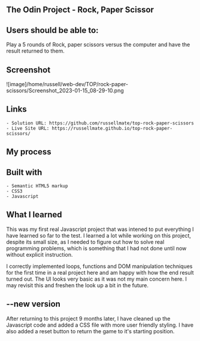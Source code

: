 ## The Odin Project - Rock, Paper Scissor

## Users should be able to:

   Play a 5 rounds of Rock, paper scissors versus the computer and have the result returned to them. 

## Screenshot

![image]/home/russell/web-dev/TOP/rock-paper-scissors/Screenshot_2023-01-15_08-29-10.png

## Links

    - Solution URL: https://github.com/russellmate/top-rock-paper-scissors
    - Live Site URL: https://russellmate.github.io/top-rock-paper-scissors/

## My process
## Built with

    - Semantic HTML5 markup
    - CSS3
    - Javascript
    
## What I learned
This was my first real Javascript project that was intened to put everything I have learned so far to the test. I learned a lot while working on this project, despite its small size, as I needed to figure out how to solve real programming problems, which is something that I had not done until now without explicit instruction. 

I correctly implemented loops, functions and DOM manipulation techniques for the first time in a real project here and am happy with how the end result turned out. The UI looks very basic as it was not my main concern here. I may revisit this and freshen the look up a bit in the future. 

## --new version

After returning to this project 9 months later, I have cleaned up the Javascript code and added a CSS file with more user friendly styling. I have also added a reset button to return the game to it's starting position.
